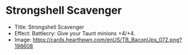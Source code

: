 # Strongshell Scavenger
- Title:  Strongshell Scavenger
- Effect:  Battlecry: Give your Taunt minions +4/+4.
- Image:  https://cards.hearthpwn.com/enUS/TB_BaconUps_072.png?198608
